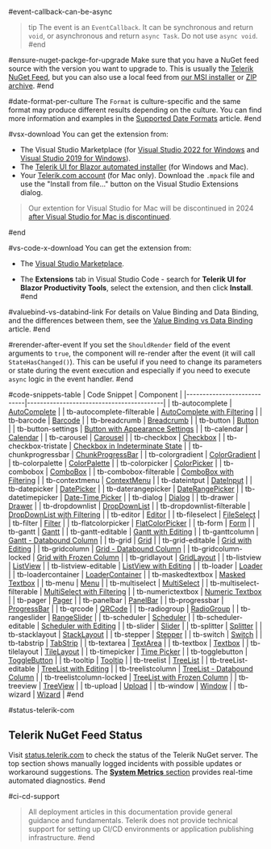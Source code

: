 #event-callback-can-be-async
>tip The event is an `EventCallback`. It can be synchronous and return `void`, or asynchronous and return `async Task`. Do not use `async void`.
#end

#ensure-nuget-packge-for-upgrade
Make sure that you have a NuGet feed source with the version you want to upgrade to. This is usually the [Telerik NuGet Feed](slug://installation/nuget), but you can also use a local feed from [our MSI installer](slug://installation-msi) or [ZIP archive](slug://installation-zip).
#end

#date-format-per-culture
The `Format` is culture-specific and the same format may produce different results depending on the culture. You can find more information and examples in the [Supported Date Formats](slug://components/dateinput/supported-formats) article.
#end


#vsx-download
You can get the extension from:

* The Visual Studio Marketplace (for [Visual Studio 2022 for Windows](https://marketplace.visualstudio.com/items?itemName=TelerikInc.ProgressTelerikBlazorVSExtensions) and [Visual Studio 2019 for Windows](https://marketplace.visualstudio.com/items?itemName=TelerikInc.TelerikBlazorVSExtensions)).
* The [Telerik UI for Blazor automated installer](slug://installation-msi) (for Windows and Mac).
* Your [Telerik.com account](https://www.telerik.com/account/product-download?product=BLAZOR) (for Mac only). Download the `.mpack` file and use the "Install from file..." button on the Visual Studio Extensions dialog.

> Our extention for Visual Studio for Mac will be discontinued in 2024 [after Visual Studio for Mac is discontinued](https://learn.microsoft.com/en-us/visualstudio/mac/what-happened-to-vs-for-mac).

#end


#vs-code-x-download
You can get the extension from:

* The [Visual Studio Marketplace](https://marketplace.visualstudio.com/items?itemName=TelerikInc.blazortemplatewizard).

* The **Extensions** tab in Visual Studio Code - search for **Telerik UI for Blazor Productivity Tools**, select the extension, and then click **Install**.
#end


#valuebind-vs-databind-link
For details on Value Binding and Data Binding, and the differences between them, see the [Value Binding vs Data Binding](slug://get-started-value-vs-data-binding) article.
#end



#rerender-after-event
If you set the `ShouldRender` field of the event arguments to `true`, the component will re-render after the event (it will call `StateHasChanged()`). This can be useful if you need to change its parameters or state during the event execution and especially if you need to execute `async` logic in the event handler.
#end

#code-snippets-table
| Code Snippet               | Component                                |
|----------------------------|------------------------------------------|
| tb-autocomplete            | [AutoComplete](slug://autocomplete-overview) |
| tb-autocomplete-filterable | [AutoComplete with Filtering](slug://autocomplete-filter) |
| tb-barcode                 | [Barcode](slug://barcode-overview)     |
| tb-breadcrumb              | [Breadcrumb](slug://breadcrumb-overview) |
| tb-button                  | [Button](slug://components/button/overview) |
| tb-button-settings         | [Button with Appearance Settings](slug://button-appearance) |
| tb-calendar                | [Calendar](slug://components/calendar/overview) |
| tb-carousel                | [Carousel](slug://carousel-overview)   |
| tb-checkbox                | [Checkbox](slug://checkbox-overview)   |
| tb-checkbox-tristate       | [Checkbox in Indeterminate State](slug://checkbox-indeterminate-state) |
| tb-chunkprogressbar        | [ChunkProgressBar](slug://chunkprogressbar-overview) |
| tb-colorgradient           | [ColorGradient](slug://colorgradient-overview) |
| tb-colorpalette            | [ColorPalette](slug://colorpalette-overview)    |
| tb-colorpicker             | [ColorPicker](slug://colorpicker-overview) |
| tb-combobox                | [ComboBox](slug://components/combobox/overview) |
| tb-combobox-filterable     | [ComboBox with Filtering](slug://components/combobox/filter) |
| tb-contextmenu             | [ContextMenu](slug://contextmenu-overview) |
| tb-dateintput              | [DateInput](slug://components/dateinput/overview) |
| tb-datepicker              | [DatePicker](slug://components/datepicker/overview) |
| tb-daterangepicker         | [DateRangePicker](slug://daterangepicker-overview) |
| tb-datetimepicker          | [Date-Time Picker](slug://components/datetimepicker/overview) |
| tb-dialog                  | [Dialog](slug://dialog-overview)       |
| tb-drawer                  | [Drawer](slug://drawer-overview)       |
| tb-dropdownlist            | [DropDownList](slug://components/dropdownlist/overview) |
| tb-dropdownlist-filterable | [DropDownList with Filtering](slug://components/dropdownlist/filter) |
| tb-editor                  | [Editor](slug://editor-overview)       |
| tb-fileselect              | [FileSelect](slug://fileselect-overview) |
| tb-filter                  | [Filter](slug://filter-overview)       |
| tb-flatcolorpicker         | [FlatColorPicker](slug://flatcolorpicker-overview) |
| tb-form                    | [Form](slug://form-overview)           |
| tb-gantt                   | [Gantt](slug://gantt-overview)         |
| tb-gantt-editable          | [Gantt with Editing](slug://gantt-tree-editing) |
| tb-ganttcolumn             | [Gantt - Databound Column](slug://gantt-columns-bound) |
| tb-grid                    | [Grid](slug://grid-overview)           |
| tb-grid-editable           | [Grid with Editing](slug://components/grid/editing/overview) |
| tb-gridcolumn              | [Grid - Databound Column](slug://components/grid/columns/bound) |
| tb-gridcolumn-locked       | [Grid with Frozen Column](slug://grid-columns-frozen) |
| tb-gridlayout              | [GridLayout](slug://gridlayout-overview) |
| tb-listview                | [ListView](slug://listview-overview)   |
| tb-listview-editable       | [ListView with Editing](slug://listview-editing) |
| tb-loader                  | [Loader](slug://loader-overview)       |
| tb-loadercontainer         | [LoaderContainer](slug://loadercontainer-overview) |
| tb-maskedtextbox           | [Masked Textbox](slug://maskedtextbox-overview) |
| tb-menu                    | [Menu](slug://components/menu/overview) |
| tb-multiselect             | [MultiSelect](slug://multiselect-overview) |
| tb-multiselect-filterable  | [MultiSelect with Filtering](slug://multiselect-filter) |
| tb-numerictextbox          | [Numeric Textbox](slug://components/numerictextbox/overview) |
| tb-pager                   | [Pager](slug://pager-overview)         |
| tb-panelbar                | [PanelBar](slug://panelbar-overview)   |
| tb-progressbar             | [ProgressBar](slug://progressbar-overview) |
| tb-qrcode                  | [QRCode](slug://qrcode-overview)       |
| tb-radiogroup              | [RadioGroup](slug://radiogroup-overview) |
| tb-rangeslider             | [RangeSlider](slug://rangeslider-overview) |
| tb-scheduler               | [Scheduler](slug://scheduler-overview) |
| tb-scheduler-editable      | [Scheduler with Editing](slug://scheduler-appointments-edit) |
| tb-slider                  | [Slider](slug://slider-overview)       |
| tb-splitter                | [Splitter](slug://splitter-overview)   |
| tb-stacklayout             | [StackLayout](slug://stacklayout-overview) |
| tb-stepper                 | [Stepper](slug://stepper-overview)     |
| tb-switch                  | [Switch](slug://switch-overview)       |
| tb-tabstrip                | [TabStrip](slug://components/tabstrip/overview) |
| tb-textarea                | [TextArea](slug://textarea-overview)   |
| tb-textbox                 | [Textbox](slug://components/textbox/overview) |
| tb-tilelayout              | [TileLayout](slug://tilelayout-overview) |
| tb-timepicker              | [Time Picker](slug://components/timepicker/overview) |
| tb-togglebutton            | [ToggleButton](slug://togglebutton-overview) |
| tb-tooltip                 | [Tooltip](slug://tooltip-overview)     |
| tb-treelist                | [TreeList](slug://treelist-overview)   |
| tb-treeList-editable       | [TreeList with Editing](slug://treelist-editing-overview) |
| tb-treelistcolumn          | [TreeList - Databound Column](slug://treelist-columns-bound) |
| tb-treelistcolumn-locked   | [TreeList with Frozen Column](slug://treelist-columns-frozen) |
| tb-treeview                | [TreeView](slug://treeview-overview)   |
| tb-upload                  | [Upload](slug://upload-overview)       |
| tb-window                  | [Window](slug://window-overview) |
| tb-wizard                  | [Wizard](slug://wizard-overview)       |
#end


#status-telerik-com
## Telerik NuGet Feed Status

Visit [status.telerik.com](https://status.telerik.com) to check the status of the Telerik NuGet server. The top section shows manually logged incidents with possible updates or workaround suggestions. The [**System Metrics** section](https://status.telerik.com/#system-metrics) provides real-time automated diagnostics.
#end


#ci-cd-support
> All deployment articles in this documentation provide general guidance and fundamentals. Telerik does not provide technical support for setting up CI/CD environments or application publishing infrastructure.
#end
